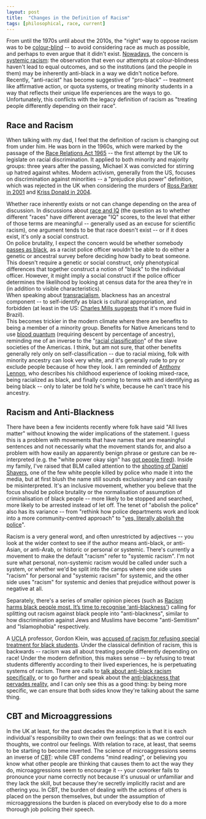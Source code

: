 ```yaml
---
layout: post
title:  "Changes in the Definition of Racism"
tags: [philosophical, race, current]
---
```


From until the 1970s until about the 2010s, the "right" way to oppose racism was to be [colour-blind](https://en.wikipedia.org/wiki/Color_blindness_(racial_classification)) -- to avoid considering race as much as possible, and perhaps to even argue that it didn't exist. [Nowadays](https://www.nytimes.com/2020/06/10/us/merriam-webster-racism-definition.html), the concern is [systemic racism](https://en.wikipedia.org/wiki/Institutional_racism): the observation that even our attempts at colour-blindness haven't lead to equal outcomes, and so the institutions (and the people in them) may be inherently anti-black in a way we didn't notice before. Recently, "anti-racist" has become suggestive of "pro-black" -- treatment like affirmative action, or quota systems, or treating minority students in a way that reflects their unique life experiences are the ways to go. Unfortunately, this conflicts with the legacy definition of racism as "treating people differently depending on their race".

Race and Racism
---------------

When talking with my dad, I feel that the definition of racism is changing out from under him. He was born in the 1960s, which were marked by the passage of the [Race Relations Act 1965](https://en.wikipedia.org/wiki/Race_Relations_Act_1965) -- the first attempt by the UK to legislate on racial discrimination. It applied to both minority and majority groups: three years after the passing, Michael X was convicted for stirring up hatred against whites. Modern activism, generally from the US, focuses on discrimination against minorities -- a "prejudice plus power" definition, which was rejected in the UK when considering the murders of [Ross Parker in 2001](https://en.wikipedia.org/wiki/Murder_of_Ross_Parker) and [Kriss Donald in 2004](https://en.wikipedia.org/wiki/Murder_of_Kriss_Donald).

Whether race inherently exists or not can change depending on the area of discussion.
In discussions about [race and IQ](https://en.wikipedia.org/wiki/Race_and_intelligence#Race) (the question as to whether different "races" have different average "IQ" scores, to the level that either of those terms are meaningful -- generally used as an excuse for scientific racism), one argument tends to be that race doesn't exist -- or if it does exist, it's only a social construct.  
On police brutality, I expect the concern would be whether somebody [passes as black](https://en.wikipedia.org/wiki/Passing_(racial_identity)), as a racist police officer wouldn't be able to do either a genetic or ancestral survey before deciding how badly to beat someone. This doesn't require a genetic or social construct, only phenotypical differences that together construct a notion of "black" to the individual officer. However, it might imply a social construct if the police officer determines the likelihood by looking at census data for the area they're in (in addition to visible characteristics).  
When speaking about [transracialism](https://en.wikipedia.org/wiki/Transracial_(identity)), blackness has an ancestral component -- to self-identify as black is cultural appropriation, and forbidden (at least in the US: [Charles Mills suggests](https://www.youtube.com/watch?v=epAv6Q6da_o) that it's more fluid in Brazil).  
This becomes trickier in the modern climate where there are benefits to being a member of a minority group. Benefits for Native Americans tend to use [blood quantum](https://en.wikipedia.org/wiki/Blood_quantum_laws) (requiring descent by percentage of ancestry), reminding me of an inverse to the "[racial classification](https://en.wikipedia.org/wiki/Quadroon)" of the slave societies of the Americas. I think, but am not sure, that other benefits generally rely only on self-classification -- due to racial mixing, folk with minority ancestry can look very white, and it's generally rude to pry or exclude people because of how they look. I am reminded of [Anthony Lennon](https://www.theguardian.com/world/2019/sep/07/anthony-lennon-theatre-director-accused-of-passing-as-black-interview-simon-hattenstone), who describes his childhood experience of looking mixed-race, being racialized as black, and finally coming to terms with and identifying as being black -- only to later be told he's white, because he can't trace his ancestry.

Racism and Anti-Blackness
-------------------------

There have been a few incidents recently where folk have said "All lives matter" without knowing the wider implications of the statement. I guess this is a problem with movements that have names that are meaningful sentences and not necessarily what the movement stands for, and also a problem with how easily an apparently benign phrase or gesture can be re-interpreted (e.g. the "white power okay sign" has [got people fired](https://www.nbcsandiego.com/news/local/sdge-worker-fired-over-alleged-racist-gesture-says-he-was-cracking-knuckles/2347414/)). Inside my family, I've raised that BLM called attention to the [shooting of Daniel Shavers](https://blavity.com/blm-activists-call-attention-to-graphic-video-of-daniel-shavers-death-at-the-hands-of-arizona-police?category1=news&subCat=race-identity), one of the few white people killed by police who made it into the media, but at first blush the name still sounds exclusionary and can easily be misinterpreted. It's an inclusive movement, whether you believe that the focus should be police brutality or the normalisation of assumption of criminalisation of black people -- more likely to be stopped and searched, more likely to be arrested instead of let off. The tenet of "abolish the police" also has its variance -- from "rethink how police departments work and look into a more community-centred approach" to "[yes, literally abolish the police](https://www.nytimes.com/2020/06/12/opinion/sunday/floyd-abolish-defund-police.html)".

Racism is a very general word, and often unrestricted by adjectives -- you look at the wider context to see if the author means anti-black, or anti-Asian, or anti-Arab, or historic or personal or systemic. There's currently a movement to make the default "racism" refer to "systemic racism". I'm not sure what personal, non-systemic racism would be called under such a system, or whether we'd be split into the camps where one side uses "racism" for personal and "systemic racism" for systemic, and the other side uses "racism" for systemic and denies that prejudice without power is negative at all.

Separately, there's a series of smaller opinion pieces (such as [Racism harms black people most. It’s time to recognise ‘anti-blackness’](https://www.theguardian.com/commentisfree/2019/aug/09/black-people-racism-anti-blackness-discrimination-minorities)) calling for splitting out racism against black people into "anti-blackness", similar to how discrimination against Jews and Muslims have become "anti-Semitism" and "Islamophobia" respectively.

A <abbr title="University of California, Los Angeles">UCLA</abbr> professor, Gordon Klein, was [accused of racism for refusing special treatment for black students](https://nypost.com/2020/06/10/ucla-suspends-professor-for-refusing-leniency-for-black-students/). Under the classical definition of racism, this is backwards -- racism was all about treating people differently depending on race! Under the modern definition, this makes sense -- by refusing to treat students differently according to their lived experiences, he is perpetuating systems of racism. There are calls to [talk about anti-black racism specifically](https://www.theguardian.com/commentisfree/2019/aug/09/black-people-racism-anti-blackness-discrimination-minorities), or to go further and speak about the [anti-blackness that pervades reality](https://www.nytimes.com/2020/06/04/opinion/george-floyd-anti-blackness.html), and I can only see this as a good thing: by being more specific, we can ensure that both sides know they're talking about the same thing.

CBT and Microaggressions
------------------------

In the UK at least, for the past decades the assumption is that it is each individual's responsibility to own their own feelings: that as we control our thoughts, we control our feelings. With relation to race, at least, that seems to be starting to become inverted. The science of microaggressions seems an inverse of <abbr title="Cognitive Behavioural Therapy">CBT</abbr>: while <abbr>CBT</abbr> condems "mind reading", or believing you know what other people are thinking that causes them to act the way they do, microaggressions seem to encourage it -- your coworker fails to pronounce your name correctly not because it's unusual or unfamiliar and they lack the skill, but because they're secretly implicitly racist and are othering you. In <abbr>CBT</abbr>, the burden of dealing with the actions of others is placed on the person themselves, but under the assumption of microaggressions the burden is placed on everybody else to do a more thorough job policing their speech. 
